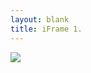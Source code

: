 ```yaml
---
layout: blank
title: iFrame 1.
---
```

<script type="text/javascript">
  ir = new ResponsiveIframe();
  ir.allowResponsiveEmbedding();  
</script>
<style>
img { 
  max-width: 100%;
}
</style>
<div class="bazinga">
<img src="http://media.npr.org/assets/img/2012/08/30/arnieromney-c3e8d49343164500a3a6d6001fc6a66d4e53686e.jpg" />
</div>

